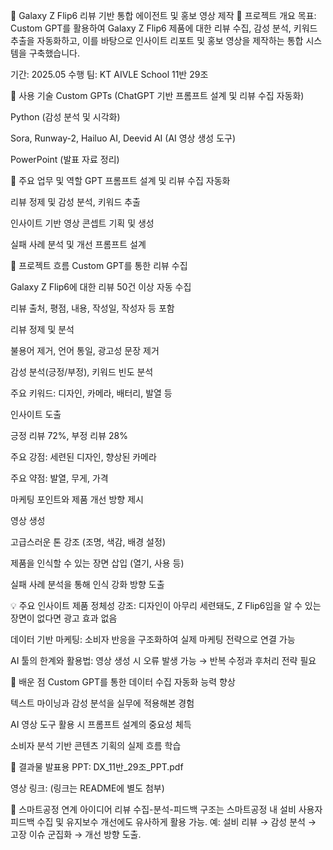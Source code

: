🎥 Galaxy Z Flip6 리뷰 기반 통합 에이전트 및 홍보 영상 제작
🧠 프로젝트 개요
목표:
Custom GPT를 활용하여 Galaxy Z Flip6 제품에 대한 리뷰 수집, 감성 분석, 키워드 추출을 자동화하고, 이를 바탕으로 인사이트 리포트 및 홍보 영상을 제작하는 통합 시스템을 구축했습니다.

기간: 2025.05
수행 팀: KT AIVLE School 11반 29조

🔧 사용 기술
Custom GPTs (ChatGPT 기반 프롬프트 설계 및 리뷰 수집 자동화)

Python (감성 분석 및 시각화)

Sora, Runway-2, Hailuo AI, Deevid AI (AI 영상 생성 도구)

PowerPoint (발표 자료 정리)

📌 주요 업무 및 역할
GPT 프롬프트 설계 및 리뷰 수집 자동화

리뷰 정제 및 감성 분석, 키워드 추출

인사이트 기반 영상 콘셉트 기획 및 생성

실패 사례 분석 및 개선 프롬프트 설계

🧩 프로젝트 흐름
Custom GPT를 통한 리뷰 수집

Galaxy Z Flip6에 대한 리뷰 50건 이상 자동 수집

리뷰 출처, 평점, 내용, 작성일, 작성자 등 포함

리뷰 정제 및 분석

불용어 제거, 언어 통일, 광고성 문장 제거

감성 분석(긍정/부정), 키워드 빈도 분석

주요 키워드: 디자인, 카메라, 배터리, 발열 등

인사이트 도출

긍정 리뷰 72%, 부정 리뷰 28%

주요 강점: 세련된 디자인, 향상된 카메라

주요 약점: 발열, 무게, 가격

마케팅 포인트와 제품 개선 방향 제시

영상 생성

고급스러운 톤 강조 (조명, 색감, 배경 설정)

제품을 인식할 수 있는 장면 삽입 (열기, 사용 등)

실패 사례 분석을 통해 인식 강화 방향 도출

💡 주요 인사이트
제품 정체성 강조: 디자인이 아무리 세련돼도, Z Flip6임을 알 수 있는 장면이 없다면 광고 효과 없음

데이터 기반 마케팅: 소비자 반응을 구조화하여 실제 마케팅 전략으로 연결 가능

AI 툴의 한계와 활용법: 영상 생성 시 오류 발생 가능 → 반복 수정과 후처리 전략 필요

🎯 배운 점
Custom GPT를 통한 데이터 수집 자동화 능력 향상

텍스트 마이닝과 감성 분석을 실무에 적용해본 경험

AI 영상 도구 활용 시 프롬프트 설계의 중요성 체득

소비자 분석 기반 콘텐츠 기획의 실제 흐름 학습

📎 결과물
발표용 PPT: DX_11반_29조_PPT.pdf

영상 링크: (링크는 README에 별도 첨부)

📌 스마트공정 연계 아이디어
리뷰 수집-분석-피드백 구조는 스마트공정 내 설비 사용자 피드백 수집 및 유지보수 개선에도 유사하게 활용 가능.
예: 설비 리뷰 → 감성 분석 → 고장 이슈 군집화 → 개선 방향 도출.
